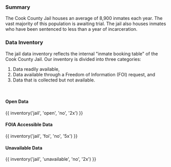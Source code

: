### Summary  

The Cook County Jail houses an average of 8,900 inmates each year. The vast majority of this population is awaiting trial. The jail also houses inmates who have been sentenced to less than a year of incarceration.

### Data Inventory  

The jail data inventory reflects the internal "inmate booking table" of the Cook County Jail. Our inventory is divided into three categories:
<ol>
  <li>Data readily available,</li>
  <li>Data available through a Freedom of Information (FOI) request, and</li>
  <li>Data that is collected but not available.</li>
</ol>
<br>

#### Open Data

{{ inventory('jail', 'open', 'no', '2x') }}

#### FOIA Accessible Data

{{ inventory('jail', 'foi', 'no', '5x') }}

#### Unavailable Data

{{ inventory('jail', 'unavailable', 'no', '2x') }}
